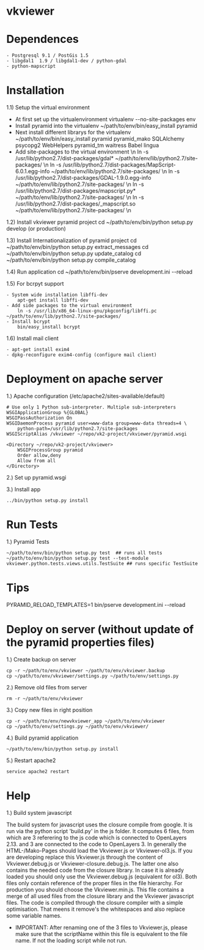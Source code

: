 vkviewer
===========

Dependences
===========

	- Postgresql 9.1 / PostGis 1.5
	- libgdal1  1.9 / libgdal1-dev / python-gdal 
	- python-mapscript

Installation
============

1.1) Setup the virtual environment

   - At first set up the virtualenvironment 
	virtualenv --no-site-packages env
   - Install pyramid into the virtualenv
	~/path/to/env/bin/easy_install pyramid
   - Next install different librarys for the virtualenv
	~/path/to/env/bin/easy_install pyramid pyramid_mako SQLAlchemy psycopg2 WebHelpers pyramid_tm waitress Babel lingua
   - Add site-packages to the virtual environment \n
        ln -s /usr/lib/python2.7/dist-packages/gdal* ~/path/to/env/lib/python2.7/site-packages/ \n
	ln -s /usr/lib/python2.7/dist-packages/MapScript-6.0.1.egg-info ~/path/to/env/lib/python2.7/site-packages/ \n
	ln -s /usr/lib/python2.7/dist-packages/GDAL-1.9.0.egg-info ~/path/to/env/lib/python2.7/site-packages/ \n
	ln -s /usr/lib/python2.7/dist-packages/mapscript.py* ~/path/to/env/lib/python2.7/site-packages/ \n
	ln -s /usr/lib/python2.7/dist-packages/_mapscript.so ~/path/to/env/lib/python2.7/site-packages/ \n

1.2) Install vkviewer pyramid project
	cd ~/path/to/env/bin/python setup.py develop (or production)

1.3) Install Internationalization of pyramid project
	cd ~/path/to/env/bin/python setup.py extract_messages
	cd ~/path/to/env/bin/python setup.py update_catalog
	cd ~/path/to/env/bin/python setup.py compile_catalog

1.4) Run application
	cd ~/path/to/env/bin/pserve development.ini --reload

1.5) For bcrpyt support 
	
	- System wide installation libffi-dev
		apt-get install libffi-dev
  	- Add side packages to the virtual environment
		ln -s /usr/lib/x86_64-linux-gnu/pkgconfig/libffi.pc ~/path/to/env/lib/python2.7/site-packages/
	- Install bcrypt
		bin/easy_install bcrypt

1.6) Install mail client

	- apt-get install exim4
	- dpkg-reconfigure exim4-config (configure mail client)

Deployment on apache server
===========================

1.) Apache configuration (/etc/apache2/sites-available/default)    

	# Use only 1 Python sub-interpreter. Multiple sub-interpreters
	WSGIApplicationGroup %{GLOBAL}
	WSGIPassAuthorization On
	WSGIDaemonProcess pyramid user=www-data group=www-data threads=4 \
	   	python-path=/usr/lib/python2.7/site-packages
	WSGIScriptAlias /vkviewer ~/repo/vk2-project/vkviewer/pyramid.wsgi

	<Directory ~/repo/vk2-project/vkviewer>
		WSGIProcessGroup pyramid
		Order allow,deny
		Allow from all
	</Directory>

2.) Set up pyramid.wsgi

3.) Install app

	../bin/python setup.py install

Run Tests
=========

1.) Pyramid Tests
	
	~/path/to/env/bin/python setup.py test	## runs all tests
	~/path/to/env/bin/python setup.py test --test-module vkviewer.python.tests.views.utils.TestSuite ## runs specific TestSuite


Tips
====

PYRAMID_RELOAD_TEMPLATES=1 bin/pserve development.ini --reload 

Deploy on server (without update of the pyramid properties files)
=================================================================

1.) Create backup on server 

	cp -r ~/path/to/env/vkviewer ~/path/to/env/vkviewer.backup
	cp ~/path/to/env/vkviewer/settings.py ~/path/to/env/settings.py

2.) Remove old files from server

	rm -r ~/path/to/env/vkviewer

3.) Copy new files in right position

	cp -r ~/path/to/env/newvkviewer_app ~/path/to/env/vkviewer
	cp ~/path/to/env/settings.py ~/path/to/env/vkviewer/

4.) Build pyramid application

	~/path/to/env/bin/python setup.py install

5.) Restart apache2

	service apache2 restart


Help
====

1.) Build system javascript

The build system for javascript uses the closure compile from google. It is run via the python script 'build.py' in the js folder. It computes 6 files, from which are 3 referering to the js code which is connected to OpenLayers 2.13. and 3 are connected to the code to OpenLayers 3. In generally the HTML-/Mako-Pages should load the Vkviewer.js or Vkviewer-ol3.js. 
If you are developing replace this Vkviewer.js through the content of Vkviewer.debug.js or Vkviewer-closure.debug.js. The latter one also contains the needed code from the closure library. In case it is already loaded you should only use the Vkviewer.debug.js (equivalent for ol3). Both files only contain reference of the proper files in the file hierarchy.
For production you should choose the Vkviewer.min.js. This file contains a merge of all used files from the closure library and the Vkviewer javascript files. The code is compiled through the closure compiler with a simple optimisation. That meens it remove's the whitespaces and also replace some variable names.

- IMPORTANT: After renaming one of the 3 files to Vkviewer.js, please make sure that the scriptName within this file is equivalent to the file name. If not the loading script while not run.


